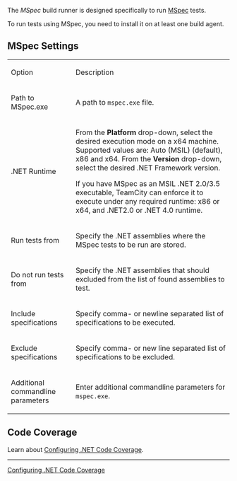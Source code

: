 [//]: # (title: MSpec)
[//]: # (auxiliary-id: MSpec)

The _MSpec_ build runner is designed specifically to run [MSpec](https://github.com/machine/machine.specifications) tests. 

<note>

To run tests using MSpec, you need to install it on at least one build agent.
</note>




## MSpec Settings


<table>
<tr>


<td>

Option 


</td>


<td>

Description 


</td>
</tr>
<tr>


<td>

Path to MSpec.exe 


</td>


<td>

A path to `mspec.exe` file.  


</td>
</tr>
<tr>


<td>

.NET Runtime 


</td>


<td>

From the __Platform__ drop\-down, select the desired execution mode on a x64 machine. Supported values are: Auto (MSIL) (default), x86 and x64. From the __Version__ drop\-down, select the desired .NET Framework version.


<tip>

If you have MSpec as an MSIL .NET 2.0/3.5 executable, TeamCity can enforce it to execute under any required runtime: x86 or x64, and .NET2.0 or .NET 4.0 runtime. 
</tip>


</td>
</tr>
<tr>


<td>

Run tests from 


</td>


<td>

Specify the .NET assemblies where the MSpec tests to be run are stored. 


</td>
</tr>
<tr>


<td>

Do not run tests from 


</td>


<td>

Specify the .NET assemblies that should excluded from the list of found assemblies to test.


</td>
</tr>
<tr>


<td>

Include specifications 


</td>


<td>

Specify comma\- or newline separated list of specifications to be executed. 

</td>
</tr>
<tr>


<td>

Exclude specifications 


</td>


<td>

Specify comma\- or new line separated list of specifications to be excluded. 


</td>
</tr>
<tr>


<td>

Additional commandline parameters 


</td>


<td>

Enter additional commandline parameters for `mspec.exe`.


</td>
</tr>
</table>


## Code Coverage

Learn about [Configuring .NET Code Coverage](configuring-.net-code-coverage.md).

__ __

<seealso>
        <category ref="admin-guide">
            <a href="configuring-.net-code-coverage.md">Configuring .NET Code Coverage</a>
        </category>
</seealso>